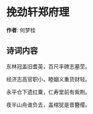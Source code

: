 # 挽劲轩郑府理

**作者**: 何梦桂

## 诗词内容

东林冠盖旧耆英，百尺丰碑志墓茔。

经济志高官职小，睦姻义重货财轻。

永平仓下遗红粟，仁寿堂前有紫荆。

夜半山舟谁负去，盖棺犹是昔簪缨。

